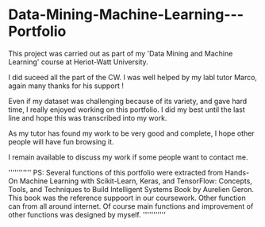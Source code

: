 # Data-Mining-Machine-Learning---Portfolio
This project was carried out as part of my 'Data Mining and Machine Learning' course at Heriot-Watt University.

I did suceed all the part of the CW. I was well helped by my labl tutor Marco, again many thanks for his support !

Even if my dataset was challenging because of its variety, and gave hard time, I really enjoyed working on this portfolio. I did my best until the last line and hope this was transcribed into my work.

As my tutor has found my work to be very good and complete, I hope other people will have fun browsing it.

I remain available to discuss my work if some people want to contact me.

'''''''''''
PS: Several functions of this portfolio were extracted from Hands-On Machine Learning with Scikit-Learn, Keras, and TensorFlow: Concepts, Tools, and Techniques to Build Intelligent Systems Book by Aurelien Geron. This book was the reference suppoort in our coursework. Other function can from all around internet. Of course main functions and improvement of other functions was designed by myself.
'''''''''''
